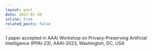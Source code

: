 ```yaml
---
layout: post
date: 2023-01-30
inline: true
related_posts: false
---
```


1 paper accepted in AAAI Workshop on Privacy-Preserving Artificial Intelligence (PPAI-23), AAAI-2023, Washington, DC, USA
